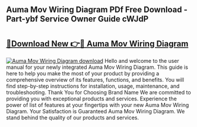## Auma Mov Wiring Diagram PDf Free Download - Part-ybf Service Owner Guide cWJdP

# <h2><a href="http://dfqc3a.blite.top/?on=Auma+Mov+Wiring+Diagram">🔗Download New 👉🔴 Auma Mov Wiring Diagram</a></h2>

[![Auma Mov Wiring Diagram download](https://i.imgur.com/lujVjoI.png)](http://dfqc3a.blite.top/?on=Auma+Mov+Wiring+Diagram)
Hello and welcome to the user manual for your newly integrated Auma Mov Wiring Diagram. This guide is here to help you make the most of your product by providing a comprehensive overview of its features, functions, and benefits. You will find step-by-step instructions for installation, usage, maintenance, and troubleshooting. Thank You for Choosing Brand Name We are committed to providing you with exceptional products and services. Experience the power of list of features at your fingertips with your new Auma Mov Wiring Diagram. Your Satisfaction is Guaranteed Auma Mov Wiring Diagram. We stand behind the quality of our products and services.
